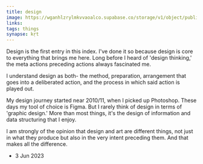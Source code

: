 ```yaml
---
title: design
image: https://wganhlzrylmkvvaoalco.supabase.co/storage/v1/object/public/images/index/design.webp
links:
tags: things
synapse: kṛt
---
```


Design is the first entry in this index. I've done it so because design is core to everything that brings me here. Long before I heard of 'design thinking,' the meta actions preceding actions always fascinated me. 

I understand design as both- the method, preparation, arrangement that goes into a deliberated action, and the process in which said action is played out. 

My design journey started near 2010/11, when I picked up Photoshop. These days my tool of choice is Figma. But I rarely think of design in terms of 'graphic design.' More than most things, it's the design of information and data structuring that I enjoy. 

I am strongly of the opinion that design and art are different things, not just in what they produce but also in the very intent preceding them. And that makes all the difference.

- 3 Jun 2023
